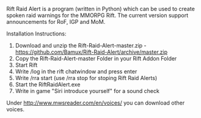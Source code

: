 Rift Raid Alert is a program (written in Python) which can be used to create spoken raid warnings for the MMORPG Rift.
The current version support announcements for RoF, IGP and MoM.

Installation Instructions:

1.  Download and unzip the Rift-Raid-Alert-master.zip - https://github.com/Bamux/Rift-Raid-Alert/archive/master.zip
2.  Copy the Rift-Raid-Alert-master Folder in your Rift Addon Folder
3.  Start Rift
4.  Write /log in the rift chatwindow and press enter
5.  Write /rra start (use /rra stop for stoping Rift Raid Alerts) 
5.  Start the RiftRaidAlert.exe
6.  Write in game "Siri introduce yourself" for a sound check

Under http://www.mwsreader.com/en/voices/ you can download other voices.
